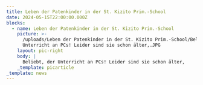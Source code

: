 ```yaml
---
title: Leben der Patenkinder in der St. Kizito Prim.-School
date: 2024-05-15T22:00:00.000Z
blocks:
  - name: Leben der Patenkinder in der St. Kizito Prim.-School
    picture: >-
      /uploads/Leben der Patenkinder in der St. Kizito Prim.-School/Beliebt, der
      Unterricht an PCs! Leider sind sie schon älter,.JPG
    layout: pic-right
    body: |
      Beliebt, der Unterricht an PCs! Leider sind sie schon älter,
    _template: picarticle
_template: news
---
```


